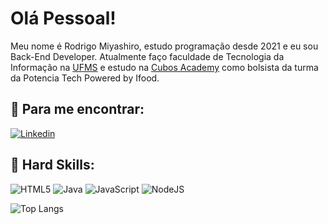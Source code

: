 # Olá Pessoal! 

Meu nome é Rodrigo Miyashiro, estudo programação desde 2021 e eu sou Back-End Developer. Atualmente faço faculdade de Tecnologia da Informação na [UFMS](https://www.ufms.br/) e estudo na [Cubos Academy](https://cubos.academy/) como bolsista da turma da Potencia Tech Powered by Ifood.

## :mag_right: Para me encontrar:

[![Linkedin](https://img.shields.io/badge/LinkedIn-0077B5?style=for-the-badge&logo=linkedin&logoColor=white`)](https://www.linkedin.com/in/rodrigo-miyashiro/)

## :abacus: Hard Skills:
![HTML5](https://img.shields.io/badge/html5-%23E34F26.svg?style=for-the-badge&logo=html5&logoColor=white)
![Java](https://img.shields.io/badge/java-%23ED8B00.svg?style=for-the-badge&logo=openjdk&logoColor=white)
![JavaScript](https://img.shields.io/badge/javascript-%23323330.svg?style=for-the-badge&logo=javascript&logoColor=%23F7DF1E)
![NodeJS](https://img.shields.io/badge/node.js-6DA55F?style=for-the-badge&logo=node.js&logoColor=white)

![Top Langs](https://github-readme-stats.vercel.app/api/top-langs/?username=miyashiroo&theme=blueberry&custom_title=Top%20%Linguagens)
